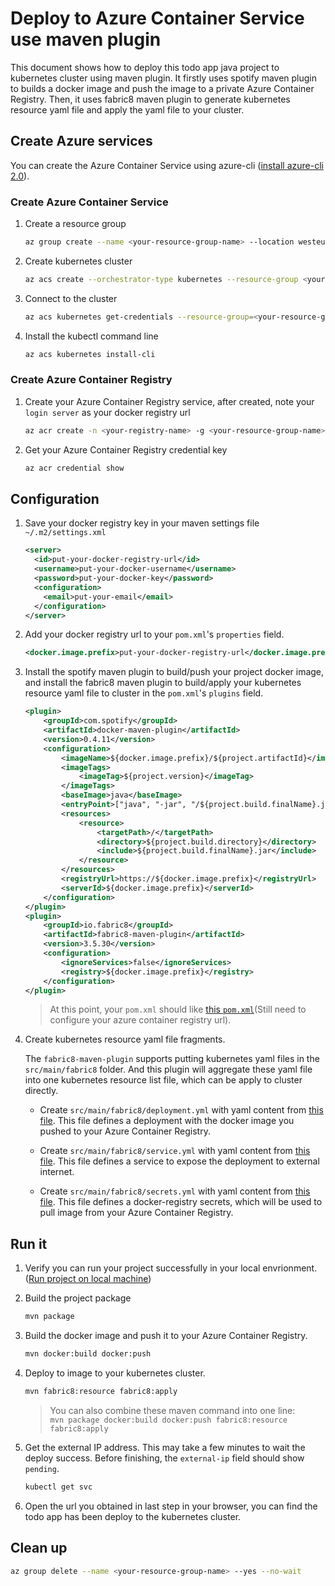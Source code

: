 # Deploy to Azure Container Service use maven plugin

This document shows how to deploy this todo app java project to kubernetes cluster using maven plugin.
It firstly uses spotify maven plugin to builds a docker image and push the image to a private Azure Container Registry.
Then, it uses fabric8 maven plugin to generate kubernetes resource yaml file and apply the yaml file to your cluster.

## Create Azure services

You can create the Azure Container Service using azure-cli ([install azure-cli 2.0](https://docs.microsoft.com/en-us/cli/azure/install-azure-cli?view=azure-cli-latest)).

### Create Azure Container Service

1. Create a resource group

    ```bash
    az group create --name <your-resource-group-name> --location westeurope
    ```

1. Create kubernetes cluster

    ```bash
    az acs create --orchestrator-type kubernetes --resource-group <your-resource-group-name> --name <your-kubernetes-cluster-name> --generate-ssh-keys
    ```

1. Connect to the cluster

    ```bash
    az acs kubernetes get-credentials --resource-group=<your-resource-group-name> --name=<your-kubernetes-cluster-name>
    ```

1. Install the kubectl command line

    ```bash
    az acs kubernetes install-cli
    ```

### Create Azure Container Registry

1. Create your Azure Container Registry service, after created, note your `login server` as your docker registry url

   ```bash
   az acr create -n <your-registry-name> -g <your-resource-group-name>
   ```

1. Get your Azure Container Registry credential key

    ```bash
    az acr credential show
    ```

## Configuration

1. Save your docker registry key in your maven settings file `~/.m2/settings.xml`

    ```xml
    <server>
      <id>put-your-docker-registry-url</id>
      <username>put-your-docker-username</username>
      <password>put-your-docker-key</password>
      <configuration>
        <email>put-your-email</email>
      </configuration>
    </server>
    ```

1. Add your docker registry url to your `pom.xml`'s `properties` field.

    ```xml
    <docker.image.prefix>put-your-docker-registry-url</docker.image.prefix>
    ```

1. Install the spotify maven plugin to build/push your project docker image, and install the fabric8 maven plugin to build/apply your kubernetes resource yaml file to cluster in the `pom.xml`'s `plugins` field.

    ```xml
    <plugin>
        <groupId>com.spotify</groupId>
        <artifactId>docker-maven-plugin</artifactId>
        <version>0.4.11</version>
        <configuration>
            <imageName>${docker.image.prefix}/${project.artifactId}</imageName>
            <imageTags>
                <imageTag>${project.version}</imageTag>
            </imageTags>
            <baseImage>java</baseImage>
            <entryPoint>["java", "-jar", "/${project.build.finalName}.jar"]</entryPoint>
            <resources>
                <resource>
                    <targetPath>/</targetPath>
                    <directory>${project.build.directory}</directory>
                    <include>${project.build.finalName}.jar</include>
                </resource>
            </resources>
            <registryUrl>https://${docker.image.prefix}</registryUrl>
            <serverId>${docker.image.prefix}</serverId>
        </configuration>
    </plugin>
    <plugin>
        <groupId>io.fabric8</groupId>
        <artifactId>fabric8-maven-plugin</artifactId>
        <version>3.5.30</version>
        <configuration>
            <ignoreServices>false</ignoreServices>
            <registry>${docker.image.prefix}</registry>
        </configuration>
    </plugin>
    ```

    > At this point, your `pom.xml` should like [this `pom.xml`](../resources/poms/kuberntes-pom.xml)(Still need to configure your azure container registry url).

1. Create kubernetes resource yaml file fragments. 

    The `fabric8-maven-plugin` supports putting kubernetes yaml files in the `src/main/fabric8` folder. And this plugin will aggregate these yaml file into one kubernetes resource list file, which can be apply to cluster directly.

    * Create `src/main/fabric8/deployment.yml` with yaml content from [this file](../resource/fabric8/deployment.yml). This file defines a deployment with the docker image you pushed to your Azure Container Registry.

    * Create `src/main/fabric8/service.yml` with yaml content from [this file](../resource/fabric8/service.yml). This file defines a service to expose the deployment to external internet.

    * Create `src/main/fabric8/secrets.yml` with yaml content from [this file](../resource/fabric8/secrets.yml). This file defines a docker-registry secrets, which will be used to pull image from your Azure Container Registry.


## Run it
1. Verify you can run your project successfully in your local envrionment. ([Run project on local machine](../../README.md))

1. Build the project package

    ```bash
    mvn package
    ```

1. Build the docker image and push it to your Azure Container Registry.

    ```bash
    mvn docker:build docker:push
    ```

1. Deploy to image to your kubernetes cluster.

    ```bash
    mvn fabric8:resource fabric8:apply
    ```

    > You can also combine these maven command into one line:  
    > `mvn package docker:build docker:push fabric8:resource fabric8:apply`

1. Get the external IP address. This may take a few minutes to wait the deploy success. Before finishing, the `external-ip` field should show `pending`.

    ```bash
    kubectl get svc
    ```

1. Open the url you obtained in last step in your browser, you can find the todo app has been deploy to the kubernetes cluster. 

## Clean up

```bash
az group delete --name <your-resource-group-name> --yes --no-wait
```